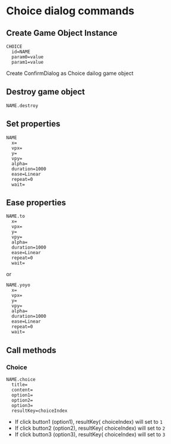 # Choice dialog commands

## Create Game Object Instance

```
CHOICE
  id=NAME
  param0=value
  param1=value
```

Create ConfirmDialog as Choice dailog game object

## Destroy game object

```
NAME.destroy
```

## Set properties

```
NAME
  x=
  vpx=
  y=
  vpy=
  alpha=
  duration=1000
  ease=Linear
  repeat=0
  wait=
```

## Ease properties

```
NAME.to
  x=
  vpx=
  y=
  vpy=
  alpha=
  duration=1000
  ease=Linear
  repeat=0
  wait=
```

or

```
NAME.yoyo
  x=
  vpx=
  y=
  vpy=
  alpha=
  duration=1000
  ease=Linear
  repeat=0
  wait=
```

## Call methods

### Choice

```
NAME.choice
  title=
  content=
  option1=
  option2=
  option3=
  resultKey=choiceIndex
```

- If click button1 (option1), resultKey( choiceIndex) will set to `1`
- If click button2 (option2), resultKey( choiceIndex) will set to `2`
- If click button3 (option3), resultKey( choiceIndex) will set to `3`